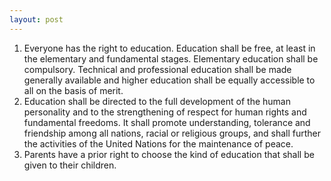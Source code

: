```yaml
---
layout: post
---
```


1. Everyone has the right to education. Education shall be free, at least in the
   elementary and fundamental stages. Elementary education shall be compulsory.
   Technical and professional education shall be made generally available and
   higher education shall be equally accessible to all on the basis of merit.
2. Education shall be directed to the full development of the human personality
   and to the strengthening of respect for human rights and fundamental
   freedoms. It shall promote understanding, tolerance and friendship among all
   nations, racial or religious groups, and shall further the activities of the
   United Nations for the maintenance of peace.
3. Parents have a prior right to choose the kind of education that shall be
   given to their children.
